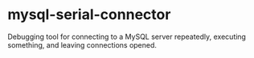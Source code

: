 mysql-serial-connector
======================

Debugging tool for connecting to a MySQL server repeatedly, executing something, and leaving connections opened.
